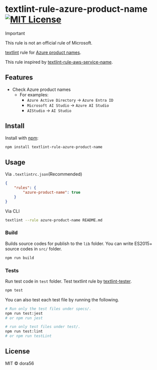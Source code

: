 # textlint-rule-azure-product-name [![MIT License](http://img.shields.io/badge/license-MIT-blue.svg?style=flat)](LICENSE)

> [!IMPORTANT]
> This rule is not an official rule of Microsoft.

[textlint](https://textlint.github.io/ "textlint official site") rule for [Azure product names](https://azure.microsoft.com/en-us/products/).

This rule inspired by [textlint-rule-aws-service-name](https://github.com/bun913/textlint-rule-aws-service-name).

## Features

- Check Azure product names
  - For examples:
    - `Azure Active Directory` -> `Azure Entra ID`
    - `Microsoft AI Studio` -> `Azure AI Studio`
    - `AIStudio` -> `AI Studio`

## Install

Install with [npm](https://www.npmjs.com/):

```bash
npm install textlint-rule-azure-product-name
```

## Usage

Via `.textlintrc.json`(Recommended)

```json
{
    "rules": {
        "azure-product-name": true
    }
}
```

Via CLI

```bash
textlint --rule azure-product-name README.md
```

### Build

Builds source codes for publish to the `lib` folder.
You can write ES2015+ source codes in `src/` folder.

```bash
npm run build
```

### Tests

Run test code in `test` folder.
Test textlint rule by [textlint-tester](https://github.com/textlint/textlint-tester).

```bash
npm test
```

You can also test each test file by running the following.

```bash
# Run only the test files under specs/.
npm run test:jest
# or npm run jest
```

```bash
# run only test files under test/.
npm run test:lint
# or npm run testLint
```

## License

MIT © dora56
